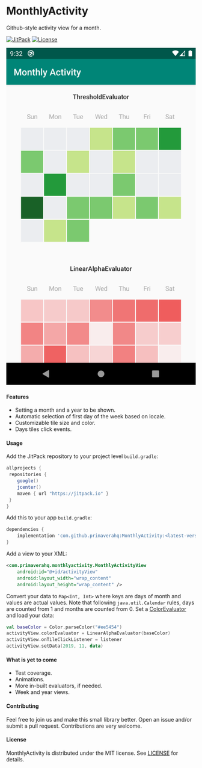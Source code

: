 # MonthlyActivity

Github-style activity view for a month.

[![JitPack](https://jitpack.io/v/primaverahq/MonthlyActivity.svg)](https://jitpack.io/#primaverahq/MonthlyActivity) 
[![License](https://img.shields.io/badge/License-MIT-blue.svg)](https://github.com/primaverahq/MonthlyActivity/blob/master/LICENSE.md) 

![Preview](https://raw.githubusercontent.com/primaverahq/MonthlyActivity/master/images/screenshot.png)

#### Features

- Setting a month and a year to be shown.
- Automatic selection of first day of the week based on locale.
- Customizable tile size and color.
- Days tiles click events.

#### Usage

Add the JitPack repository to your project level `build.gradle`:

```groovy
allprojects {
 repositories {
    google()
    jcenter()
    maven { url "https://jitpack.io" }
 }
}
```

Add this to your app `build.gradle`:

```groovy
dependencies {
	implementation 'com.github.primaverahq:MonthlyActivity:<latest-version>'
}
```

Add a view to your XML: 

```xml
<com.primaverahq.monthlyactivity.MonthlyActivityView
    android:id="@+id/activityView"
    android:layout_width="wrap_content"
    android:layout_height="wrap_content" />
```
Convert your data to `Map<Int, Int>` where keys are days of month and values are actual values. Note that following `java.util.Calendar` rules, days are counted from 1 and months are counted from 0. Set a [ColorEvaluator](https://github.com/primaverahq/MonthlyActivity/blob/master/library/com/primaverahq/monthlyactivity/ColorEvaluator.kt) and load your data:

```kotlin
val baseColor = Color.parseColor("#ee5454")
activityView.colorEvaluator = LinearAlphaEvaluator(baseColor)
activityView.onTileClickListener = listener
activityView.setData(2019, 11, data)
```

#### What is yet to come
- Test coverage.
- Animations.
- More in-built evaluators, if needed.
- Week and year views.

#### Contributing
Feel free to join us and make this small library better. Open an issue and/or submit a pull request. Contributions are very welcome.

#### License

MonthlyActivity is distributed under the MIT license. See [LICENSE](https://github.com/primaverahq/MonthlyActivity/blob/master/LICENSE.md) for details.